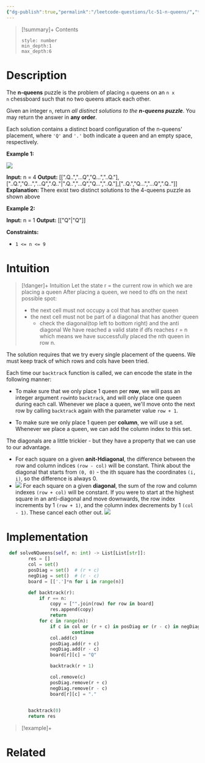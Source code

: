```yaml
---
{"dg-publish":true,"permalink":"/leetcode-questions/lc-51-n-queens/","title":"LC 51. N Queens","tags":["lc-hard","backtracking"]}
---
```



>[!summary]+ Contents
>```toc
>style: number
>min_depth:1
>max_depth:6
>```

# Description
The **n-queens** puzzle is the problem of placing `n` queens on an `n x n` chessboard such that no two queens attack each other.

Given an integer `n`, return _all distinct solutions to the **n-queens puzzle**_. You may return the answer in **any order**.

Each solution contains a distinct board configuration of the n-queens' placement, where `'Q'` and `'.'` both indicate a queen and an empty space, respectively.

**Example 1:**

![](https://assets.leetcode.com/uploads/2020/11/13/queens.jpg)

**Input:** n = 4
**Output:** [[".Q..","...Q","Q...","..Q."],["..Q.","Q...","...Q",".Q.."\|".Q..","...Q","Q...","..Q."],["..Q.","Q...","...Q",".Q.."]]
**Explanation:** There exist two distinct solutions to the 4-queens puzzle as shown above

**Example 2:**

**Input:** n = 1
**Output:** [["Q"\|"Q"]]

**Constraints:**

-   `1 <= n <= 9`

# Intuition

>[!danger]+ Intuition
>Let the state r = the current row in which we are placing a queen
>After placing a queen, we need to dfs on the next possible spot:
>	- the next cell must not occupy a col that has another queen
>	- the next cell must not be part of a diagonal that has another queen
>		- check the diagonal(top left to bottom right) and the anti diagonal
>We have reached a valid state if dfs reaches r = n which means we have successfully placed the nth queen in row n.

The solution requires that we try every single placement of the queens.
We must keep track of which rows and cols have been tried.

Each time our `backtrack` function is called, we can encode the state in the following manner:

-   To make sure that we only place 1 queen per **row**, we will pass an integer argument `row`into `backtrack`, and will only place one queen during each call. Whenever we place a queen, we'll move onto the next row by calling `backtrack` again with the parameter value `row + 1`.
    
-   To make sure we only place 1 queen per **column**, we will use a set. Whenever we place a queen, we can add the column index to this set.

The diagonals are a little trickier - but they have a property that we can use to our advantage.

-   For each square on a given **anit-Hdiagonal**, the difference between the row and column indices `(row - col)` will be constant. Think about the diagonal that starts from `(0, 0)` - the ith square has the coordinates `(i, i)`, so the difference is always 0.
- ![](https://leetcode.com/problems/n-queens/solutions/1198087/Figures/51/diagonals.png)
For each square on a given **diagonal**, the sum of the row and column indexes `(row + col)` will be constant. If you were to start at the highest square in an anti-diagonal and move downwards, the row index increments by 1 `(row + 1)`, and the column index decrements by 1 `(col - 1)`. These cancel each other out.
![](https://leetcode.com/problems/n-queens/solutions/1198087/Figures/51/antidiagonals.png)
# Implementation
```python
 def solveNQueens(self, n: int) -> List[List[str]]:
        res = []
        col = set()
        posDiag = set()  # (r + c)
        negDiag = set()  # (r - c)
        board = [['.']*n for i in range(n)]

        def backtrack(r):
            if r == n:
                copy = ["".join(row) for row in board]
                res.append(copy)
                return
            for c in range(n):
                if c in col or (r + c) in posDiag or (r - c) in negDiag:
                        continue
                col.add(c)
                posDiag.add(r + c)
                negDiag.add(r - c)
                board[r][c] = "Q"

                backtrack(r + 1)

                col.remove(c)
                posDiag.remove(r + c)
                negDiag.remove(r - c)
                board[r][c] = "."

            
        backtrack(0)
        return res
```

>[!example]+ 


# Related
